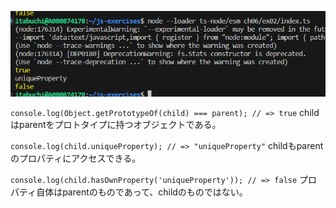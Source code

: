 ![Alt text](image.png)

`console.log(Object.getPrototypeOf(child) === parent); // => true`
childはparentをプロトタイプに持つオブジェクトである。

`console.log(child.uniqueProperty); // => "uniqueProperty"`
childもparentのプロパティにアクセスできる。

`console.log(child.hasOwnProperty('uniqueProperty')); // => false`
プロパティ自体はparentのものであって、childのものではない。
